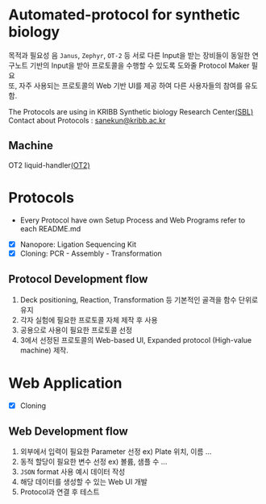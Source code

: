 # Automated-protocol for synthetic biology
목적과 필요성 음
`Janus`, `Zephyr`, `OT-2` 등 서로 다른 Input을 받는 장비들이 동일한 연구노트 기반의 Input을 받아 프로토콜을 수행할 수 있도록 도와줄 Protocol Maker 필요  
또, 자주 사용되는 프로토콜의 Web 기반 UI를 제공 하여 다른 사용자들의 참여를 유도함.  

The Protocols are using in KRIBB Synthetic biology Research Center[(SBL)](https://oak.kribb.re.kr/handle/201005/19496/tab-browse?sort_by=2&order=DESC)  
Contact about Protocols : <sanekun@kribb.ac.kr>

## Machine

OT2 liquid-handler[(OT2)](https://opentrons.com/ot-2/)  

# Protocols  

* Every Protocol have own Setup Process and Web Programs refer to each README.md    

- [x] Nanopore: Ligation Sequencing Kit  
- [x] Cloning: PCR - Assembly - Transformation  

## Protocol Development flow  
1. Deck positioning, Reaction, Transformation 등 기본적인 골격을 함수 단위로 유지
2. 각자 실험에 필요한 프로토콜 자체 제작 후 사용
3. 공용으로 사용이 필요한 프로토콜 선정
4. 3에서 선정된 프로토콜의 Web-based UI, Expanded protocol (High-value machine) 제작.  

# Web Application

- [x] Cloning  

## Web Development flow
1. 외부에서 입력이 필요한 Parameter 선정 ex) Plate 위치, 이름 ...  
2. 동적 할당이 필요한 변수 선정 ex) 볼륨, 샘플 수 ...
3. `JSON` format 사용 예시 데이터 작성
4. 해당 데이터를 생성할 수 있는 Web UI 개발
5. Protocol과 연결 후 테스트
